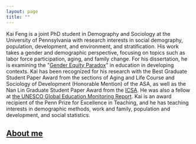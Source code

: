```yaml
---
layout: page
title: ""
---
```


Kai Feng is a joint PhD student in Demography and Sociology at the University of Pennsylvania with research interests in social demography, population, development, and environment, and stratification. His work takes a gender and demographic perspective, focusing on topics such as labor force participation, aging, and family change. For his dissertation, he is examining the "[Gender Equity Paradox](https://en.wikipedia.org/wiki/Gender-equality_paradox)" in education in developing contexts. Kai has been recognized for his research with the Best Graduate Student Paper Award from the sections of Aging and Life Course and Sociology of Development (Honorable Mention) of the ASA, as well as the Nan Lin Graduate Student Paper Award from the [ICSA](https://www.icsa-sociology.org/). He was also a fellow at [the UNESCO Global Education Monitoring Report](https://www.unesco.org/gem-report/en). Kai is an award recipient of the Penn Prize for Excellence in Teaching, and he has teaching interests in demographic methods, work and family, population and development, and social statistics.

## [About me](https://www.icsa-sociology.org/)

